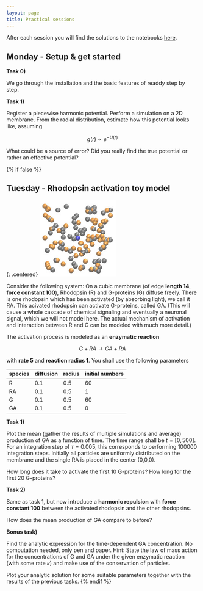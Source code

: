 ```yaml
---
layout: page
title: Practical sessions
---
```


After each session you will find the solutions
to the notebooks [here](https://github.com/chrisfroe/readdy-workshop-2017-solutions).

## Monday - Setup & get started

__Task 0)__

We go through the installation and the basic features of readdy step by step.

__Task 1)__

Register a piecewise harmonic potential. Perform a simulation on a 2D membrane. From the radial distribution, estimate how this potential looks like, assuming

$$ g(r) \propto e^{-U(r)}$$

What could be a source of error? Did you really find the true potential or rather an effective potential?

{% if false %}
## Tuesday - Rhodopsin activation toy model

{: .centered}
![](assets/rhod-toy.jpg)

Consider the following system: On a cubic membrane (of edge __length 14__, __force constant 100__), Rhodopsin (R) and G-proteins (G) diffuse freely. There is one rhodopsin which has been activated (by absorbing light), we call it RA. This acivated rhodopsin can activate G-proteins, called GA. (This will cause a whole cascade of chemical signaling and eventually a neuronal signal, which we will not model here. The actual mechanism of activation and interaction between R and G can be modeled with much more detail.)

The activation process is modeled as an __enzymatic reaction__

$$G + RA \rightarrow GA + RA$$

with __rate 5__ and __reaction radius 1__. You shall use the following parameters

| species | diffusion | radius | initial numbers |
|:--------|:----------|:-------|:----------------|
| R       | 0.1       | 0.5    | 60              |
| RA      | 0.1       | 0.5    | 1               |
| G       | 0.1       | 0.5    | 60              |
| GA      | 0.1       | 0.5    | 0               |

__Task 1)__

Plot the mean (gather the results of multiple simulations and average) production of GA as a function of time.
The time range shall be $t=[0,500]$. For an integration step of $\tau=0.005$, this
corresponds to performing 100000 integration steps.
Initially all particles are uniformly distributed on the membrane and the single RA is placed in the center (0,0,0).

How long does it take to activate the first 10 G-proteins? How long for the first 20 G-proteins?

__Task 2)__

Same as task 1, but now introduce a __harmonic repulsion__ with __force constant 100__ between the activated rhodopsin and the other rhodopsins.

How does the mean production of GA compare to before?

__Bonus task)__

Find the analytic expression for the time-dependent GA concentration. No computation needed, only pen and paper. Hint:
State the law of mass action for the concentrations of G and GA under the given enzymatic
reaction (with some rate $\kappa$) and make use of the conservation of particles.

Plot your analytic solution for some suitable parameters together with the results of the previous tasks.
{% endif %}
